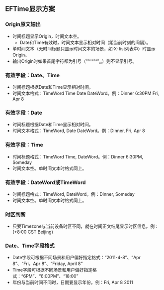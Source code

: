 ## EFTime显示方案

### Origin原文输出
  * 时间标题显示Origin，时间文本空。
    * Date和Time有效时，时间文本显示相对时间（距当前时刻的间隔）。
  * 单时间文本（无时间标题只显示时间文本的场景，如·X· list列表中）时显示Origin。
  * 输出Origin时如果首尾字符都为引号（'"‘’“”“”‚„）则不显示引号。

### 有效字段：Date、Time
  * 时间标题根据Date和Time显示相对时间。
  * 时间文本格式：TimeWord Time Date DateWord。例：Dinner 6:30PM Fri, Apr 8

### 有效字段：Date
  * 时间标题根据Date和Time显示相对时间。
  * 时间文本格式：TimeWord, Date DateWord。例：Dinner, Fri, Apr 8

### 有效字段：Time
  * 时间标题格式：TimeWord Time, DateWord。例：Dinner 6:30PM, Someday
  * 时间文本空。单时间文本时格式同上。

### 有效字段：DateWord或TimeWord
  * 时间标题格式：TimeWord, DateWord。例：Dinner, Someday
  * 时间文本空。单时间文本时格式同上。

### 时区判断
  * 只要Timezone与当前设备时区不同，就在时间正文结尾显示时区信息。例：(+8:00 CST Beijing)

### Date、Time字段格式
  * Date字段可根据不同场景和用户偏好指定格式：“2011-4-8”、“Apr 8”、“Fri，Apr 8”、“Friday, April 8”
  * Time字段可根据不同场景和用户偏好指定格式：“6PM”、“6:00PM”、“18:00”
  * 年份与当前时间不同时，日期要显示年份。例：Fri, Apr 8 2011
